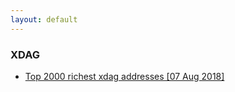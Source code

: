 ```yaml
---
layout: default
---
```


### XDAG

*   [Top 2000 richest xdag addresses [07 Aug 2018]](./xdag/rank20180807.html)
